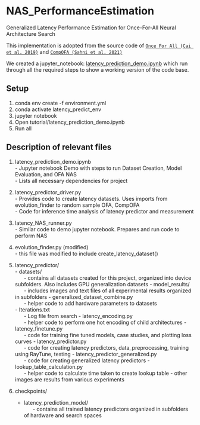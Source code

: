 # NAS_PerformanceEstimation
Generalized Latency Performance Estimation for Once-For-All Neural Architecture Search

This implementation is adopted from the source code of 
[`Once For All (Cai et al. 2019)`](https://github.com/mit-han-lab/once-for-all) and [`CompOFA (Sahni et al. 2021)`](https://github.com/compofa-blind-review/compofa-iclr21)

We created a jupyter_notebook: [latency_prediction_demo.ipynb](https://github.com/RhythmSyed/NAS_PerformanceEstimation/blob/main/tutorial/latency_prediction_demo.ipynb) which run through
all the required steps to show a working version of the code base.


## Setup
1. conda env create -f environment.yml
2. conda activate latency_predict_env
3. jupyter notebook
4. Open tutorial/latency_prediction_demo.ipynb
5. Run all


## Description of relevant files

1.   latency_prediction_demo.ipynb\
    -   Jupyter notebook Demo with steps to run Dataset Creation, Model Evaluation, and OFA NAS\
    -   Lists all necessary dependencies for project

2.   latency_predictor_driver.py\
    -   Provides code to create latency datasets. Uses imports from evolution_finder to random sample OFA, CompOFA\
    -   Code for inference time analysis of latency predictor and measurement

3.   latency_NAS_runner.py\
    -   Similar code to demo jupyter notebook. Prepares and run code to perform NAS

4.   evolution_finder.py (modified)\
    -   this file was modified to include create_latency_dataset()

5.   latency_predictor/\
    -   datasets/\
        &nbsp;&nbsp;&nbsp;&nbsp;&nbsp;&nbsp;- contains all datasets created for this project, organized into device subfolders. Also includes GPU generalization datasets
    -   model_results/\
        &nbsp;&nbsp;&nbsp;&nbsp;&nbsp;&nbsp;- includes images and text files of all experimental results organized in subfolders 
    -   generalized_dataset_combine.py\
        &nbsp;&nbsp;&nbsp;&nbsp;&nbsp;&nbsp;- helper code to add hardware parameters to datasets    
    -   Iterations.txt\
        &nbsp;&nbsp;&nbsp;&nbsp;&nbsp;&nbsp;- Log file from search
    -   latency_encoding.py\
        &nbsp;&nbsp;&nbsp;&nbsp;&nbsp;&nbsp;- helper code to perform one hot encoding of child architectures
    -   latency_finetune.py\
        &nbsp;&nbsp;&nbsp;&nbsp;&nbsp;&nbsp;- code for training fine tuned models, case studies, and plotting loss curves
    -   latency_predictor.py\
        &nbsp;&nbsp;&nbsp;&nbsp;&nbsp;&nbsp;- code for creating latency predictors, data_preprocessing, training using RayTune, testing
    -   latency_predictor_generalized.py\
        &nbsp;&nbsp;&nbsp;&nbsp;&nbsp;&nbsp;- code for creating generalized latency predictors
    -   lookup_table_calculation.py\
        &nbsp;&nbsp;&nbsp;&nbsp;&nbsp;&nbsp;- helper code to calculate time taken to create lookup table
    -   other images are results from various experiments
    
6.  checkpoints/
    -   latency_prediction_model/\
        &nbsp;&nbsp;&nbsp;&nbsp;&nbsp;&nbsp;- contains all trained latency predictors organized in subfolders of hardware and search spaces
